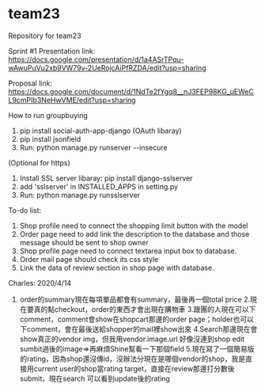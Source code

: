 # team23
Repository for team23

Sprint #1 Presentation link: https://docs.google.com/presentation/d/1a4ASrTPqu-wAwuPuVu2xb9VW79v-2UeRojcAiPfRZDA/edit?usp=sharing

Proposal link: https://docs.google.com/document/d/1NdTe2fYgq8__nJ3FEP98KG_uEWeCL9cmPIb3NeHwVME/edit?usp=sharing


How to run groupbuying
1. pip install social-auth-app-django (OAuth libaray)
2. pip install jsonfield
3. Run: python manage.py runserver --insecure

(Optional for https)
1. Install SSL server libaray: pip install django-sslserver
2. add 'sslserver' in INSTALLED_APPS in setting.py
3. Run: python manage.py runsslserver


To-do list:
1. Shop profile need to connect the shopping limit button with the model
2. Order page need to add link the description to the database and those message should be sent to shop owner
3. Shop profile page need to connect textarea input box to database.
4. Order mail page should check its css style
5. Link the data of review section in shop page with database. 

Charles:
2020/4/14
1. order的summary現在每項單品都會有summary，最後再一個total price
2.現在要真的點checkout，order的東西才會出現在購物車
3.跟團的人現在可以下comment，comment會show在shopcart那邊的order page；holder也可以下comment，會在最後送給shopper的mail裡show出來
4.Search那邊現在會show真正的vendor img，但我用vendor.image.url 好像沒連到shop edit sumbit過後的image=>再麻煩Shine幫看一下那個field
5.現在寫了一個簡易版的rating，因為shop還沒傳id，沒辦法分現在是哪個vendor的shop，我是直接用current user的shop當rating target，直接在review那邊打分數後submit，現在search 可以看到update後的rating
